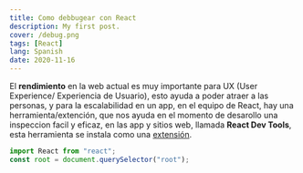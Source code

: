 ```yaml
---
title: Como debbugear con React
description: My first post.
cover: /debug.png
tags: [React]
lang: Spanish
date: 2020-11-16
---
```


El **rendimiento** en la web actual es muy importante para UX (User Experience/ Experiencia de Usuario), esto ayuda a poder atraer a las personas, y para la escalabilidad en un app, en el equipo de React, hay una herramienta/extención, que nos ayuda en el momento de desarollo una inspeccion facil y eficaz, en las app y sitios web, llamada **React Dev Tools**, esta herramienta se instala como una [extensión](https://chrome.google.com/webstore/detail/react-developer-tools/fmkadmapgofadopljbjfkapdkoienihi?hl=es).

```js
import React from "react";
const root = document.querySelector("root");
```
